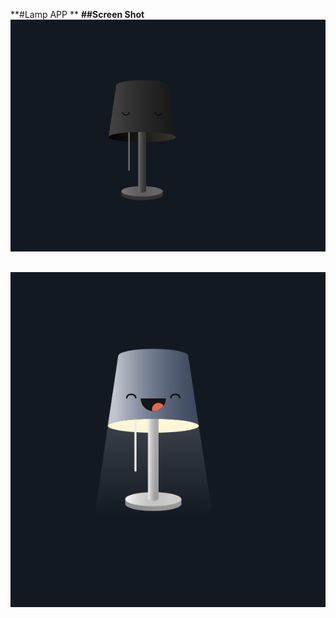 **#Lamp APP **
**##Screen Shot**
![Lamp APP Screenshot](LampImg/image1.png)
##
![Lamp APP Screenshot](LampImg/image2.png)
